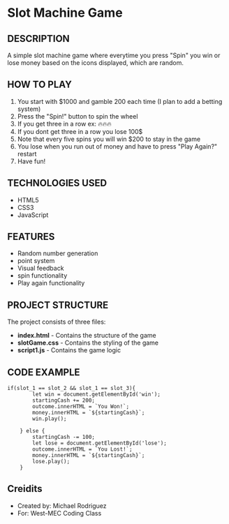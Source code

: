 # Slot Machine Game

## DESCRIPTION
A simple slot machine game where everytime you press "Spin" 
you win or lose money based on the icons displayed, which are random.

## HOW TO PLAY
1. You start with $1000 and gamble 200 each time (I plan to add a betting system)
2. Press the "Spin!" button to spin the wheel
3. If you get three in a row ex: 🔥🔥🔥
4. If you dont get three in a row you lose 100$
5. Note that every five spins you will win $200 to stay in the game
6. You lose when you run out of money and have to press "Play Again?" restart
7. Have fun!

## TECHNOLOGIES USED
- HTML5
- CSS3
- JavaScript

## FEATURES

- Random number generation
- point system
- Visual feedback
- spin functionality
- Play again functionality

## PROJECT STRUCTURE

The project consists of three files:
- **index.html** - Contains the structure of the game
- **slotGame.css** - Contains the styling of the game
- **script1.js** - Contains the game logic

## CODE EXAMPLE

```
if(slot_1 == slot_2 && slot_1 == slot_3){
        let win = document.getElementById('win');
        startingCash += 200;
        outcome.innerHTML = `You Won!`;
        money.innerHTML = `${startingCash}`;
        win.play();
        
    } else {
        startingCash -= 100;
        let lose = document.getElementById('lose');
        outcome.innerHTML = `You Lost!`;
        money.innerHTML = `${startingCash}`;
        lose.play();
    }
```

## Creidits

- Created by: Michael Rodriguez
- For: West-MEC Coding Class